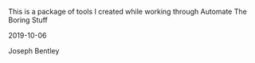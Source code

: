 This is a package of tools I created while working through Automate The Boring Stuff

2019-10-06

Joseph Bentley